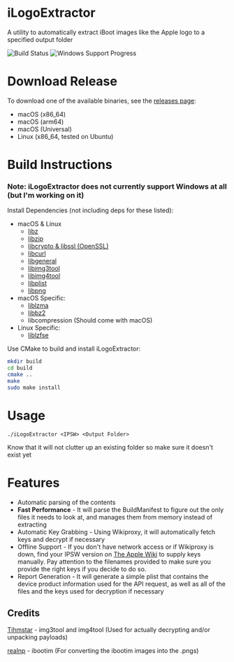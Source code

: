 # iLogoExtractor
A utility to automatically extract iBoot images like the Apple logo to a specified output folder

![Build Status](https://img.shields.io/badge/Build_Status-macOS_&_Linux-green)
![Windows Support Progress](https://img.shields.io/badge/Windows_Support-Installing_Bootcamp_to_Start_Testing-yellow)

# Download Release
To download one of the available binaries, see the [releases page](https://github.com/XboxOneSogie720/iLogoExtractor/releases):
* macOS (x86_64)
* macOS (arm64)
* macOS (Universal)
* Linux (x86_64, tested on Ubuntu)

# Build Instructions
### Note: iLogoExtractor does not currently support Windows at all (but I'm working on it)

Install Dependencies (not including deps for these listed):
* macOS & Linux
  * [libz](https://github.com/madler/zlib)
  * [libzip](https://github.com/nih-at/libzip)
  * [libcrypto & libssl (OpenSSL)](https://www.openssl.org/source/)
  * [libcurl](https://curl.se/download.html)
  * [libgeneral](https://github.com/tihmstar/libgeneral)
  * [libimg3tool](https://github.com/tihmstar/img3tool)
  * [libimg4tool](https://github.com/tihmstar/img4tool)
  * [libplist](https://github.com/libimobiledevice/libplist)
  * [libpng](https://github.com/glennrp/libpng)
* macOS Specific:
  * [liblzma](https://github.com/kobolabs/liblzma)
  * [libbz2](https://github.com/libarchive/bzip2)
  * libcompression (Should come with macOS)
* Linux Specific:
  * [liblzfse](https://github.com/lzfse/lzfse)
 
Use CMake to build and install iLogoExtractor:

```bash
mkdir build
cd build
cmake ..
make
sudo make install
```

# Usage
```./iLogoExtractor <IPSW> <Output Folder>```

Know that it will not clutter up an existing folder so make sure it doesn't exist yet

# Features
* Automatic parsing of the contents
* **Fast Performance** - It will parse the BuildManifest to figure out the only files it needs to look at, and manages them from memory instead of extracting
* Automatic Key Grabbing - Using Wikiproxy, it will automatically fetch keys and decrypt if necessary
* Offline Support - If you don't have network access or if Wikiproxy is down, find your IPSW version on [The Apple Wiki](https://theapplewiki.com/wiki/Firmware_Keys) to supply keys manually. Pay attention to the filenames provided to make sure you provide the right keys if you decide to do so.
* Report Generation - It will generate a simple plist that contains the device product information used for the API request, as well as all of the files and the keys used for decryption if necessary

## Credits
[Tihmstar](https://github.com/tihmstar) - img3tool and img4tool (Used for actually decrypting and/or unpacking payloads)

[realnp](https://github.com/realnp) - ibootim (For converting the ibootim images into the .pngs)
